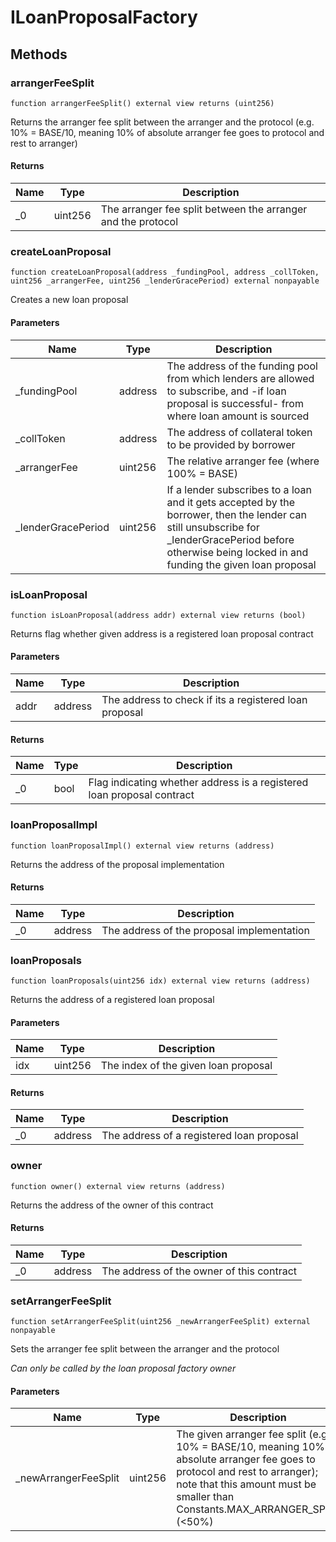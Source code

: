 # ILoanProposalFactory









## Methods

### arrangerFeeSplit

```solidity
function arrangerFeeSplit() external view returns (uint256)
```

Returns the arranger fee split between the arranger and the protocol (e.g. 10% = BASE/10, meaning 10% of absolute arranger fee goes to protocol and rest to arranger)




#### Returns

| Name | Type | Description |
|---|---|---|
| _0 | uint256 | The arranger fee split between the arranger and the protocol |

### createLoanProposal

```solidity
function createLoanProposal(address _fundingPool, address _collToken, uint256 _arrangerFee, uint256 _lenderGracePeriod) external nonpayable
```

Creates a new loan proposal



#### Parameters

| Name | Type | Description |
|---|---|---|
| _fundingPool | address | The address of the funding pool from which lenders are allowed to subscribe, and -if loan proposal is successful- from where loan amount is sourced |
| _collToken | address | The address of collateral token to be provided by borrower |
| _arrangerFee | uint256 | The relative arranger fee (where 100% = BASE) |
| _lenderGracePeriod | uint256 | If a lender subscribes to a loan and it gets accepted by the borrower, then the lender can still unsubscribe for _lenderGracePeriod before otherwise being locked in and funding the given loan proposal |

### isLoanProposal

```solidity
function isLoanProposal(address addr) external view returns (bool)
```

Returns flag whether given address is a registered loan proposal contract



#### Parameters

| Name | Type | Description |
|---|---|---|
| addr | address | The address to check if its a registered loan proposal |

#### Returns

| Name | Type | Description |
|---|---|---|
| _0 | bool | Flag indicating whether address is a registered loan proposal contract |

### loanProposalImpl

```solidity
function loanProposalImpl() external view returns (address)
```

Returns the address of the proposal implementation




#### Returns

| Name | Type | Description |
|---|---|---|
| _0 | address | The address of the proposal implementation |

### loanProposals

```solidity
function loanProposals(uint256 idx) external view returns (address)
```

Returns the address of a registered loan proposal



#### Parameters

| Name | Type | Description |
|---|---|---|
| idx | uint256 | The index of the given loan proposal |

#### Returns

| Name | Type | Description |
|---|---|---|
| _0 | address | The address of a registered loan proposal |

### owner

```solidity
function owner() external view returns (address)
```

Returns the address of the owner of this contract




#### Returns

| Name | Type | Description |
|---|---|---|
| _0 | address | The address of the owner of this contract |

### setArrangerFeeSplit

```solidity
function setArrangerFeeSplit(uint256 _newArrangerFeeSplit) external nonpayable
```

Sets the arranger fee split between the arranger and the protocol

*Can only be called by the loan proposal factory owner*

#### Parameters

| Name | Type | Description |
|---|---|---|
| _newArrangerFeeSplit | uint256 | The given arranger fee split (e.g. 10% = BASE/10, meaning 10% of absolute arranger fee goes to protocol and rest to arranger); note that this amount must be smaller than Constants.MAX_ARRANGER_SPLIT (&lt;50%) |




